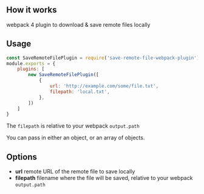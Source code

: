 ## How it works

webpack 4 plugin to download & save remote files locally

## Usage

```js
const SaveRemoteFilePlugin = require('save-remote-file-webpack-plugin');
module.exports = {
    plugins: [
        new SaveRemoteFilePlugin([
            {
                url: 'http://example.com/some/file.txt',
                filepath: 'local.txt',
            },
        ])
    ]
}
```

The `filepath` is relative to your webpack `output.path`

You can pass in either an object, or an array of objects.

## Options

* **url** remote URL of the remote file to save locally
* **filepath** filename where the file will be saved, relative to your webpack `output.path`
